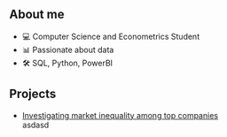 ## About me
- 💻 Computer Science and Econometrics Student
- 📊 Passionate about data
- 🛠️ SQL, Python, PowerBI
## Projects
- [Investigating market inequality among top companies](https://github.com/pjurus/Portfolio/blob/main/Projects/Python/Largest%20Companies%20by%20Revenue%20Analysis.ipynb)<br>
  asdasd
